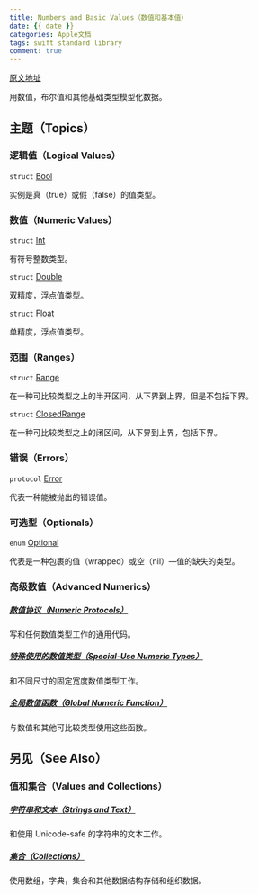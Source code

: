 ```yaml
---
title: Numbers and Basic Values（数值和基本值）
date: {{ date }}
categories: Apple文档
tags: swift standard library
comment: true
---
```

[原文地址](https://developer.apple.com/documentation/swift/numbers_and_basic_values)

用数值，布尔值和其他基础类型模型化数据。

## 主题（Topics）

### 逻辑值（Logical Values）

`struct` [Bool](https://developer.apple.com/documentation/swift/bool)

实例是真（true）或假（false）的值类型。

### 数值（Numeric Values）

`struct` [Int](https://developer.apple.com/documentation/swift/int)

有符号整数类型。

`struct` [Double](https://developer.apple.com/documentation/swift/double)

双精度，浮点值类型。

`struct` [Float](https://developer.apple.com/documentation/swift/float)

单精度，浮点值类型。

### 范围（Ranges）

`struct` [Range](https://developer.apple.com/documentation/swift/range)

在一种可比较类型之上的半开区间，从下界到上界，但是不包括下界。

`struct` [ClosedRange](https://developer.apple.com/documentation/swift/closedrange)

在一种可比较类型之上的闭区间，从下界到上界，包括下界。

### 错误（Errors）

`protocol` [Error](https://developer.apple.com/documentation/swift/error)

代表一种能被抛出的错误值。

### 可选型（Optionals）

`enum` [Optional](https://developer.apple.com/documentation/swift/optional)

代表是一种包裹的值（wrapped）或空（nil）—值的缺失的类型。

### 高级数值（Advanced Numerics）

##### [数值协议（Numeric Protocols）](https://developer.apple.com/documentation/swift/numbers_and_basic_values/numeric_protocols)

写和任何数值类型工作的通用代码。

##### [特殊使用的数值类型（Special-Use Numeric Types）](https://developer.apple.com/documentation/swift/numbers_and_basic_values/special_use_numeric_types)

和不同尺寸的固定宽度数值类型工作。

##### [全局数值函数（Global Numeric Function）](https://developer.apple.com/documentation/swift/numbers_and_basic_values/global_numeric_functions)

与数值和其他可比较类型使用这些函数。

## 另见（See Also）

### 值和集合（Values and Collections）

##### [字符串和文本（Strings and Text）](https://developer.apple.com/documentation/swift/strings_and_text)

和使用 Unicode-safe 的字符串的文本工作。

##### [集合（Collections）](https://developer.apple.com/documentation/swift/collections)

使用数组，字典，集合和其他数据结构存储和组织数据。